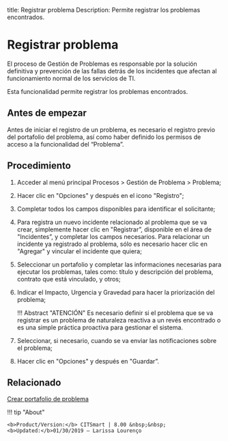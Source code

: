 title: Registrar problema
Description: Permite registrar los problemas encontrados.
# Registrar problema


El proceso de Gestión de Problemas es responsable por la solución definitiva y prevención de las fallas detrás de los incidentes que afectan al funcionamiento normal de los servicios de TI.

Esta funcionalidad permite registrar los problemas encontrados.

Antes de empezar
----------------

Antes de iniciar el registro de un problema, es necesario el registro previo del
portafolio del problema, así como haber definido los permisos de acceso a la
funcionalidad del “Problema”.

Procedimiento
------------

1.  Acceder al menú principal Procesos \>
    Gestión de Problema \> Problema;

2.  Hacer clic en "Opciones" y después en el icono "Registro";

3.  Completar todos los campos disponibles para identificar el solicitante;

4.  Para registra un nuevo incidente relacionado al problema que se va crear, simplemente
    hacer clic en "Registrar”, disponible en el área de "Incidentes”, y completar
    los campos necesarios. Para relacionar un incidente ya registrado al problema, sólo
    es necesario hacer clic en "Agregar" y vincular el incidente que quiera;

5.  Seleccionar un portafolio y completar las informaciones necesarias para ejecutar los
    problemas, tales como: título y descripción del problema, contrato que está vinculado,
    y otros;
    
6.  Indicar el Impacto, Urgencia y Gravedad para hacer la priorización del problema;
    
    !!! Abstract "ATENCIÓN"
        Es necesario definir si el problema que se va registrar es un problema de naturaleza
        reactiva a un revés encontrado o es una simple práctica proactiva para gestionar
        el sistema.

6.  Seleccionar, si necesario, cuando se va enviar las notificaciones sobre el problema;

7.  Hacer clic en "Opciones" y después en "Guardar”.

Relacionado
------------

[Crear portafolio de problema](/es-es/citsmart-platform-9/processes/problem/configuration/problem-portfolio.html) 

!!! tip "About"

    <b>Product/Version:</b> CITSmart | 8.00 &nbsp;&nbsp;
    <b>Updated:</b>01/30/2019 – Larissa Lourenço



